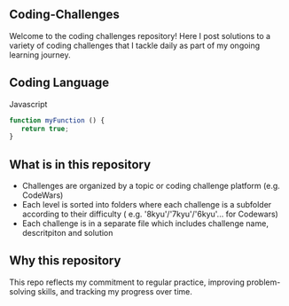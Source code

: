 ## Coding-Challenges

Welcome to the coding challenges repository! Here I post solutions to a variety of coding challenges that I tackle daily as part of my ongoing learning journey.

## Coding Language

Javascript

```js
function myFunction () {
   return true;
}
```


## What is in this repository

- Challenges are organized by a topic or coding challenge platform (e.g. CodeWars)
- Each level is sorted into folders where each challenge is a subfolder according to their difficulty ( e.g. '8kyu'/'7kyu'/'6kyu'... for Codewars)
- Each challenge is in a separate file which includes challenge name, descritpiton and solution

## Why this repository

This repo reflects my commitment to regular practice, improving problem-solving skills, and tracking my progress over time.

